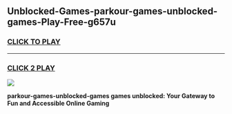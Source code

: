 
## Unblocked-Games-parkour-games-unblocked-games-Play-Free-g657u
<h3>
<a href="https://premium76.site?title=parkour-games-unblocked-games&ref=21A">CLICK TO PLAY</a></h3>
<hr>

<h3>
<a href="https://premium76.site?title=parkour-games-unblocked-games&ref=21A">CLICK 2 PLAY</a>
  
</h3>

<a href="https://premium76.site?title=parkour-games-unblocked-games&ref=21A"><img src="https://clearcache.store/games.png"></a>


**parkour-games-unblocked-games games unblocked: Your Gateway to Fun and Accessible Online Gaming**
